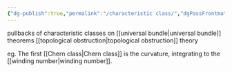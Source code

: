 ```yaml
---
{"dg-publish":true,"permalink":"/characteristic class/","dgPassFrontmatter":true,"created":"2024-11-24T14:21:12.350+01:00","updated":"2024-11-30T17:52:01.511+01:00"}
---
```



pullbacks of characteristic classes on [[universal bundle\|universal bundle]]
theorems
[[topological obstruction\|topological obstruction]] theory

eg.   The first [[Chern class\|Chern class]] is the curvature, integrating to the [[winding number\|winding number]].
    